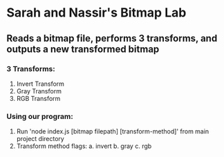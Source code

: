 # Sarah and Nassir's Bitmap Lab

## Reads a bitmap file, performs 3 transforms, and outputs a new transformed bitmap

### 3 Transforms:
  1. Invert Transform
  2. Gray Transform
  3. RGB Transform

### Using our program:
  1. Run 'node index.js [bitmap filepath] [transform-method]' from main project directory
  2. Transform method flags:
    a. invert
    b. gray
    c. rgb
